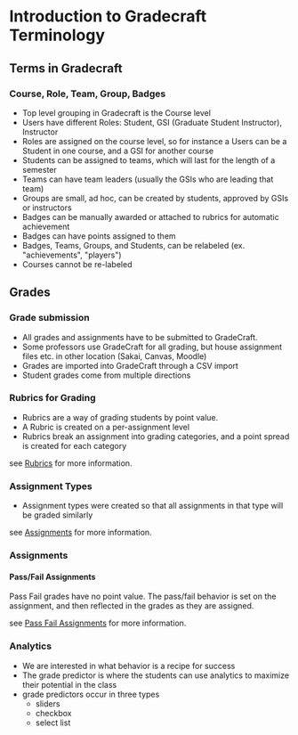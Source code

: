 # Introduction to Gradecraft Terminology

## Terms in Gradecraft

### Course, Role, Team, Group, Badges

  * Top level grouping in Gradecraft is the Course level
  * Users have different Roles: Student, GSI (Graduate Student Instructor), Instructor
  * Roles are assigned on the course level, so for instance a Users can be a Student in one course, and a GSI for another course
  * Students can be assigned to teams, which will last for the length of a semester
  * Teams can have team leaders (usually the GSIs who are leading that team)
  * Groups are small, ad hoc, can be created by students, approved by GSIs or instructors
  * Badges can be manually awarded or attached to rubrics for automatic achievement
  * Badges can have points assigned to them
  * Badges, Teams, Groups, and Students, can be relabeled (ex. "achievements",  "players")
  * Courses cannot be re-labeled

## Grades

### Grade submission

  * All grades and assignments have to be submitted to GradeCraft.
  * Some professors use GradeCraft for all grading, but house assignment files etc. in other location (Sakai, Canvas, Moodle)
  * Grades are imported into GradeCraft through a CSV import
  * Student grades come from multiple directions

### Rubrics for Grading

  * Rubrics are a way of grading students by point value.
  * A Rubric is created on a per-assignment level
  * Rubrics break an assignment into grading categories, and a point spread is created for each category

see [Rubrics](rubrics.md) for more information.

### Assignment Types

  * Assignment types were created so that all assignments in that type will be graded similarly

see [Assignments](assignments.md) for more information.

### Assignments

#### Pass/Fail Assignments

Pass Fail grades have no point value. The pass/fail behavior is set on the assignment, and then reflected in the grades as they are assigned.

see [Pass Fail Assignments](pass_fail.md) for more information.

### Analytics

* We are interested in what behavior is a recipe for success
* The grade predictor is where the students can use analytics to maximize their potential in the class
* grade predictors occur in three types
    * sliders
    * checkbox
    * select list
